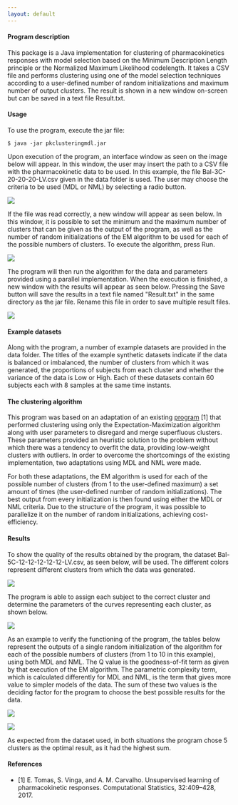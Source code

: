 ```yaml
---
layout: default
---
```


#### Program description

This package is a Java implementation for clustering of pharmacokinetics responses with model selection based on the Minimum Description Length principle or the Normalized Maximum Likelihood codelength. It takes a CSV file and performs clustering using one of the model selection techniques according to a user-defined number of random initializations and maximum number of output clusters. The result is shown in a new window on-screen but can be saved in a text file Result.txt.

#### Usage

To use the program, execute the jar file:

```
$ java -jar pkclusteringmdl.jar
```

Upon execution of the program, an interface window as seen on the image below will appear. In this window, the user may insert the path to a CSV file with the pharmacokinetic data to be used. In this example, the file Bal-3C-20-20-20-LV.csv given in the data folder is used. The user may choose the criteria to be used (MDL or NML) by selecting a radio button.

![](https://i.imgur.com/vW5vuwH.png)

If the file was read correctly, a new window will appear as seen below. In this window, it is possible to set the minimum and the maximum number of clusters that can be given as the output of the program, as well as the number of random initializations of the EM algorithm to be used for each of the possible numbers of clusters. To execute the algorithm, press Run.

![](https://i.imgur.com/kLxFyr0.png)

The program will then run the algorithm for the data and parameters provided using a parallel implementation. When the execution is finished, a new window with the results will appear as seen below. Pressing the Save button will save the results in a text file named "Result.txt" in the same directory as the jar file. Rename this file in order to save multiple result files.

![](https://i.imgur.com/vBIcoyZ.png)

#### Example datasets

Along with the program, a number of example datasets are provided in the data folder. The titles of the example synthetic datasets indicate if the data is balanced or imbalanced, the number of clusters from which it was generated, the proportions of subjects from each cluster and whether the variance of the data is Low or High. Each of these datasets contain 60 subjects each with 8 samples at the same time instants.

#### The clustering algorithm

This program was based on an adaptation of an existing [program](https://asmcarvalho.github.io/EMPK/) \[1] that performed clustering using only the Expectation-Maximization algorithm along with user parameters to disregard and merge superfluous clusters. These parameters provided an heuristic solution to the problem without which there was a tendency to overfit the data, providing low-weight clusters with outliers. In order to overcome the shortcomings of the existing implementation, two adaptations using MDL and NML were made.

For both these adaptations, the EM algorithm is used for each of the possible number of clusters (from 1 to the user-defined maximum) a set amount of times (the user-defined number of random initializations). The best output from every initialization is then found using either the MDL or NML criteria. Due to the structure of the program, it was possible to parallelize it on the number of random initializations, achieving cost-efficiency.

#### Results

To show the quality of the results obtained by the program, the dataset Bal-5C-12-12-12-12-12-LV.csv, as seen below, will be used. The different colors represent different clusters from which the data was generated.

![](https://i.imgur.com/fbnGtE5.png)

The program is able to assign each subject to the correct cluster and determine the parameters of the curves representing each cluster, as shown below.

![](https://i.imgur.com/cdoPng9.png)

As an example to verify the functioning of the program, the tables below represent the outputs of a single random initialization of the algorithm for each of the possible numbers of clusters (from 1 to 10 in this example), using both MDL and NML. The Q value is the goodness-of-fit term as given by that execution of the EM algorithm. The parametric complexity term, which is calculated differently for MDL and NML, is the term that gives more value to simpler models of the data. The sum of these two values is the deciding factor for the program to choose the best possible results for the data.

![](https://i.imgur.com/cshlY1V.png)

![](https://i.imgur.com/hlc3MDi.png)

As expected from the dataset used, in both situations the program chose 5 clusters as the optimal result, as it had the highest sum.

#### References

*   \[1] E. Tomas, S. Vinga, and A. M. Carvalho.  Unsupervised learning of pharmacokinetic responses. Computational Statistics, 32:409–428, 2017.
